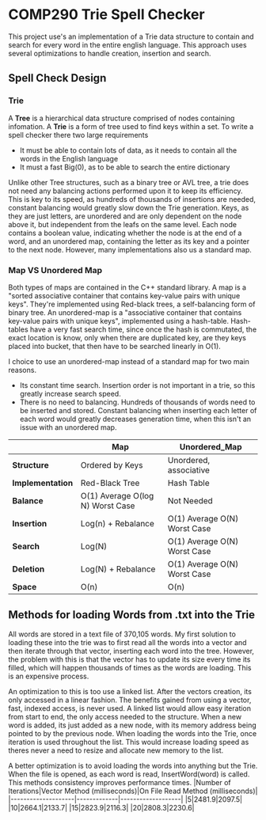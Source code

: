 # COMP290 Trie Spell Checker

This project use's an implementation of a Trie data structure to contain and search for every word in the entire english language. This approach uses several optimizations to handle creation, insertion and search.

## Spell Check Design

### Trie

A **Tree** is a hierarchical data structure comprised of nodes containing infomation. A **Trie** is a form of tree used to find keys within a set. To write a spell checker there two large requirements
- It must be able to contain lots of data, as it needs to contain all the words in the English language
- It must a fast Big(0), as to be able to search the entire dictionary

Unlike other Tree structures, such as a binary tree or AVL tree, a trie does not need any balancing actions performed upon it to keep its efficiency. This is key to its speed, as hundreds of thousands of insertions are needed, constant balancing would greatly slow down the Trie generation. Keys, as they are just letters, are unordered and are only dependent on the node above it, but independent from the leafs on the same level. Each node contains a boolean value, indicating whether the node is at the end of a word, and an unordered map, containing the letter as its key and a pointer to the next node. However, many implementations also us a standard map. 

### Map VS Unordered Map

Both types of maps are contained in the C++ standard library. A map is a "sorted associative container that contains key-value pairs with unique keys". They're implemented using Red-black trees, a self-balancing form of binary tree. An unordered-map is a "associative container that contains key-value pairs with unique keys", implemented using a hash-table. Hash-tables have a very fast search time, since once the hash is commutated, the exact location is know, only when there are duplicated key, are they keys placed into bucket, that then have to be searched linearly in O(1).

I choice to use an unordered-map instead of a standard map for two main reasons.
-  Its constant time search. Insertion order is not important in a trie, so this greatly increase search speed.
- There is no need to balancing. Hundreds of thousands of words need to be inserted and stored. Constant balancing when inserting each letter of each word would greatly decreases generation time, when this isn't an issue with an unordered map.

|                    | **Map**                          | **Unordered_Map**            |
|--------------------|----------------------------------|------------------------------|
| **Structure**      | Ordered by Keys                  | Unordered, associative       |
| **Implementation** | Red-Black Tree                   | Hash Table                   |
| **Balance**        | O(1) Average O(log N) Worst Case | Not Needed                   |
| **Insertion**      | Log(n) + Rebalance               | O(1) Average O(N) Worst Case |
| **Search**         | Log(N)                           | O(1) Average O(N) Worst Case |
| **Deletion**       | Log(N) + Rebalance               | O(1) Average O(N) Worst Case |
| **Space**          | O(n)                             | O(n)                         |

## Methods for loading Words from .txt into the Trie

All words are stored in a text file of 370,105 words. My first solution to loading these into the trie was to first read all the words into a vector and then iterate through that vector, inserting each word into the tree. However, the problem with this is that the vector has to update its size every time its filled, which will happen thousands of times as the words are loading. This is an expensive process. 

An optimization to this is too use a linked list. After the vectors creation, its only accessed in a linear fashion. The benefits gained from using a vector, fast, indexed access, is never used. A linked list would allow easy iteration from start to end, the only access needed to the structure. When a new word is added, its just added as a new node, with its memory address being pointed to by the previous node. When loading the words into the Trie, once iteration is used throughout the list. This would increase loading speed as theres never a need to resize and allocate new memory to the list.

A better optimization is to avoid loading the words into anything but the Trie. When the file is opened, as each word is read, InsertWord(word) is called. This methods consistency improves performance times.
|Number of Iterations|Vector Method (milliseconds)|On File Read Method (milliseconds)|
|--------------------|-------------|-------------------|
|5|2481.9|2097.5|
|10|2664.1|2133.7|
|15|2823.9|2116.3|
|20|2808.3|2230.6|